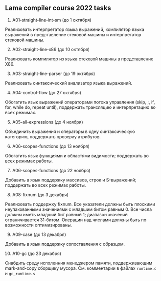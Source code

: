 ## Lama compiler course 2022 tasks

1. A01-straight-line-int-sm (до 1 октября)

Реализовать интерпретатор языка выражений, компилятор языка выражений в представление стековой машины и интерпретатор стековой машины.

2. A02-straight-line-x86 (до 10 октября)

Реализовать компилятор из языка стековой машины в представление X86.

3. A03-straight-line-parser (до 19 октября)

Реализовать синтаксический анализатор языка выражений.

4. A04-control-flow (до 27 октября)

Обогатить язык выражений операторами потока управления (skip, ;, if, for, while do, repeat until), поддержать трансляцию и интерпретацию во всех режимах.

5. A05-all-expressions (до 4 ноября)

Объединить выражения и операторы в одну синтаксическую категорию, поддержать проверку атрибутов.

6. A06-scopes-functions (до 13 ноября)

Обогатить язык функциями и областями видимости; поддержать во всех режимах работы.

7. A06-scopes-functions (до 22 ноября)

Добавить в язык поддержку массивов, строк и S-выражений; поддержать во всех режимах работы.

8. A08-fixnum (до 3 декабря)

Реализовать поддержку fixnum. Все указатели должны быть плоскими неупакованными значениями с младшим битом равным 0. Все числа должны иметь младший бит равный 1; диапазон значений ограничивается 31-битом. Операции над числами должны быть по возможности оптимизированы.

9. A09-case (до 13 декабря)

Добавить в язык поддержку сопоставления с образцом.

10. A10-gc (до 23 декабря)

Снабдить среду исполенния менеджером памяти, поддерживающим mark-and-copy сборщику мусора. См. комментарии в файлах `runtime.c` и `gc_runtime.s`
